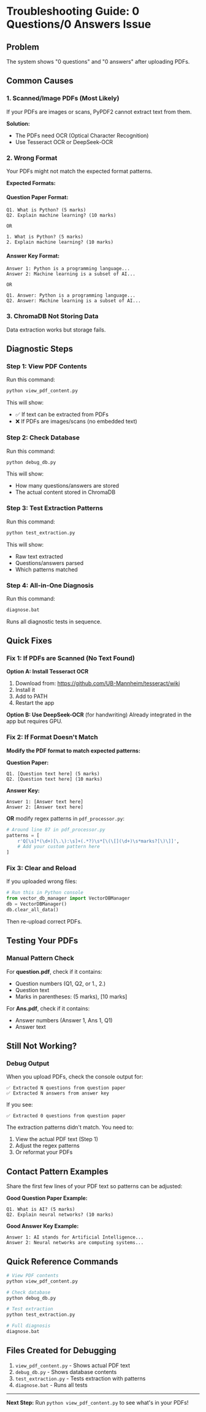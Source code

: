 # Troubleshooting Guide: 0 Questions/0 Answers Issue

## Problem
The system shows "0 questions" and "0 answers" after uploading PDFs.

## Common Causes

### 1. **Scanned/Image PDFs** (Most Likely)
If your PDFs are images or scans, PyPDF2 cannot extract text from them.

**Solution:**
- The PDFs need OCR (Optical Character Recognition)
- Use Tesseract OCR or DeepSeek-OCR

### 2. **Wrong Format** 
Your PDFs might not match the expected format patterns.

**Expected Formats:**

#### Question Paper Format:
```
Q1. What is Python? (5 marks)
Q2. Explain machine learning? (10 marks)

OR

1. What is Python? (5 marks)
2. Explain machine learning? (10 marks)
```

#### Answer Key Format:
```
Answer 1: Python is a programming language...
Answer 2: Machine learning is a subset of AI...

OR

Q1. Answer: Python is a programming language...
Q2. Answer: Machine learning is a subset of AI...
```

### 3. **ChromaDB Not Storing Data**
Data extraction works but storage fails.

## Diagnostic Steps

### Step 1: View PDF Contents
Run this command:
```bash
python view_pdf_content.py
```

This will show:
- ✅ If text can be extracted from PDFs
- ❌ If PDFs are images/scans (no embedded text)

### Step 2: Check Database
Run this command:
```bash
python debug_db.py
```

This will show:
- How many questions/answers are stored
- The actual content stored in ChromaDB

### Step 3: Test Extraction Patterns
Run this command:
```bash
python test_extraction.py
```

This will show:
- Raw text extracted
- Questions/answers parsed
- Which patterns matched

### Step 4: All-in-One Diagnosis
Run this command:
```bash
diagnose.bat
```

Runs all diagnostic tests in sequence.

## Quick Fixes

### Fix 1: If PDFs are Scanned (No Text Found)

**Option A: Install Tesseract OCR**
1. Download from: https://github.com/UB-Mannheim/tesseract/wiki
2. Install it
3. Add to PATH
4. Restart the app

**Option B: Use DeepSeek-OCR** (for handwriting)
Already integrated in the app but requires GPU.

### Fix 2: If Format Doesn't Match

**Modify the PDF format to match expected patterns:**

**Question Paper:**
```
Q1. [Question text here] (5 marks)
Q2. [Question text here] (10 marks)
```

**Answer Key:**
```
Answer 1: [Answer text here]
Answer 2: [Answer text here]
```

**OR** modify regex patterns in `pdf_processor.py`:

```python
# Around line 87 in pdf_processor.py
patterns = [
    r'Q[\s]*(\d+)[\.\):\s]+(.*?)\s*[\(\[](\d+)\s*marks?[\)\]]',
    # Add your custom pattern here
]
```

### Fix 3: Clear and Reload

If you uploaded wrong files:

```python
# Run this in Python console
from vector_db_manager import VectorDBManager
db = VectorDBManager()
db.clear_all_data()
```

Then re-upload correct PDFs.

## Testing Your PDFs

### Manual Pattern Check

For **question.pdf**, check if it contains:
- Question numbers (Q1, Q2, or 1., 2.)
- Question text
- Marks in parentheses: (5 marks), [10 marks]

For **Ans.pdf**, check if it contains:
- Answer numbers (Answer 1, Ans 1, Q1)
- Answer text

## Still Not Working?

### Debug Output

When you upload PDFs, check the console output for:
```
✅ Extracted N questions from question paper
✅ Extracted N answers from answer key
```

If you see:
```
✅ Extracted 0 questions from question paper
```

The extraction patterns didn't match. You need to:
1. View the actual PDF text (Step 1)
2. Adjust the regex patterns
3. Or reformat your PDFs

## Contact Pattern Examples

Share the first few lines of your PDF text so patterns can be adjusted:

**Good Question Paper Example:**
```
Q1. What is AI? (5 marks)
Q2. Explain neural networks? (10 marks)
```

**Good Answer Key Example:**
```
Answer 1: AI stands for Artificial Intelligence...
Answer 2: Neural networks are computing systems...
```

## Quick Reference Commands

```bash
# View PDF contents
python view_pdf_content.py

# Check database
python debug_db.py

# Test extraction
python test_extraction.py

# Full diagnosis
diagnose.bat
```

## Files Created for Debugging

1. `view_pdf_content.py` - Shows actual PDF text
2. `debug_db.py` - Shows database contents
3. `test_extraction.py` - Tests extraction with patterns
4. `diagnose.bat` - Runs all tests

---

**Next Step:** Run `python view_pdf_content.py` to see what's in your PDFs!
